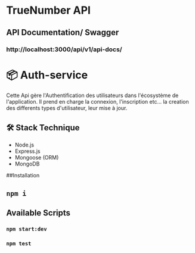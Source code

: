 # TrueNumber API

## API Documentation/ Swagger

### http://localhost:3000/api/v1/api-docs/

# 📦 Auth-service

Cette Api gère l'Authentification des utilisateurs dans l'écosystème de l'application. Il prend en charge la connexion, l'inscription etc... la creation des differents types d'utilisateur, leur mise à jour.

## 🛠️ Stack Technique

- Node.js
- Express.js
- Mongoose (ORM)
- MongoDB

##Installation

## `npm i`

## Available Scripts

### `npm start:dev`
### `npm test`